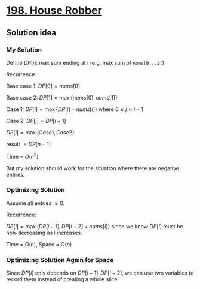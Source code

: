 # [198. House Robber](https://leetcode.com/problems/house-robber/)

## Solution idea

### My Solution
Define $DP[i]$: max sum ending at i (e.g. max sum of `nums[0...i]`)

Recurrence:

Base case 1: $DP[0] = nums[0]$

Base case 2: $DP[1] = \max \{nums[0], nums[1]\}$

Case 1: $DP[i] = \max\{DP[j] + nums[i]\}$ where $0 \leq j < i-1$

Case 2: $DP[i] = DP[i-1]$

$DP[i] = \max\{ Case 1, Case 2 \}$

result $= DP[n-1]$

Time = $O(n^2)$

But my solution should work for the situation where there are negative entries.

### Optimizing Solution
Assume all entries $\geq 0$.

Recurrence:

$DP[i] = \max\{DP[i-1], DP[i-2] + nums[i]\}$ since we know $DP[i]$ must be non-decreasing as i increases.

Time = $O(n)$, Space = $O(n)$

### Optimizing Solution Again for Space

Since $DP[i]$ only depends on $DP[i-1], DP[i-2]$, we can use two variables to record them instead of creating a whole slice
